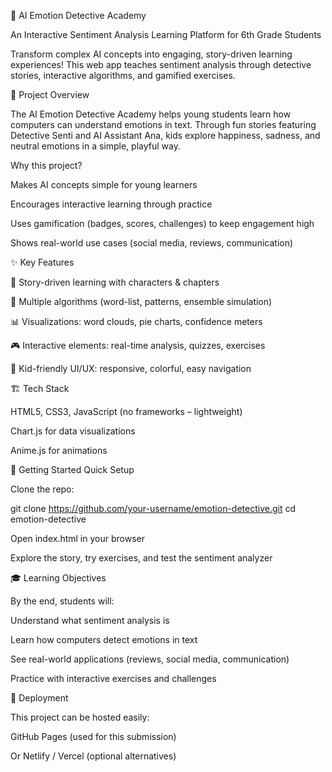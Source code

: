 🧠 AI Emotion Detective Academy

An Interactive Sentiment Analysis Learning Platform for 6th Grade Students

Transform complex AI concepts into engaging, story-driven learning experiences! This web app teaches sentiment analysis through detective stories, interactive algorithms, and gamified exercises.

🎯 Project Overview

The AI Emotion Detective Academy helps young students learn how computers can understand emotions in text.
Through fun stories featuring Detective Senti and AI Assistant Ana, kids explore happiness, sadness, and neutral emotions in a simple, playful way.

Why this project?

Makes AI concepts simple for young learners

Encourages interactive learning through practice

Uses gamification (badges, scores, challenges) to keep engagement high

Shows real-world use cases (social media, reviews, communication)

✨ Key Features

📖 Story-driven learning with characters & chapters

🧮 Multiple algorithms (word-list, patterns, ensemble simulation)

📊 Visualizations: word clouds, pie charts, confidence meters

🎮 Interactive elements: real-time analysis, quizzes, exercises

🎨 Kid-friendly UI/UX: responsive, colorful, easy navigation

🏗️ Tech Stack

HTML5, CSS3, JavaScript (no frameworks – lightweight)

Chart.js for data visualizations

Anime.js for animations

🚀 Getting Started
Quick Setup

Clone the repo:

git clone https://github.com/your-username/emotion-detective.git
cd emotion-detective


Open index.html in your browser

Explore the story, try exercises, and test the sentiment analyzer

🎓 Learning Objectives

By the end, students will:

Understand what sentiment analysis is

Learn how computers detect emotions in text

See real-world applications (reviews, social media, communication)

Practice with interactive exercises and challenges

🚀 Deployment

This project can be hosted easily:

GitHub Pages (used for this submission)

Or Netlify / Vercel (optional alternatives)